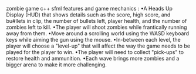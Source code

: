 zombie game c++ sfml
features and game mechanics :
•A Heads Up Display (HUD) that shows details such as the score, high score,
and bu#llets in clip, the number of bullets left, player health, and the number
of zombies left to kill.
•The player will shoot zombies while frantically running away from them.
•Move around a scrolling world using the WASD keyboard keys while aiming
the gun using the mouse.
•In-between each level, the player will choose a "level-up" that will affect the
way the game needs to be played for the player to win.
•The player will need to collect "pick-ups" to restore health and ammunition.
•Each wave brings more zombies and a bigger arena to make it
more challenging.
